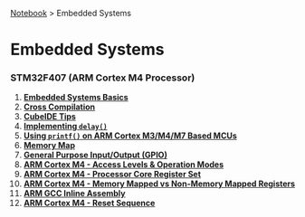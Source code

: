 <a href="../">Notebook</a> > Embedded Systems

# Embedded Systems



### STM32F407 (ARM Cortex M4 Processor)

1. **<a href="./embedded-systems-basics">Embedded Systems Basics</a>**
1. **<a href="./cross-compilation">Cross Compilation</a>**
1. **<a href="./cubeide-tips">CubeIDE Tips</a>**
1. **<a href="./implementing-delay">Implementing `delay()`</a>**
1. **<a href="./using-printf-on-arm-cortex-m3-m4-m7-based-mcus">Using `printf()` on ARM Cortex M3/M4/M7 Based MCUs</a>**
1. **<a href="./memory-map">Memory Map</a>**
1. **<a href="./general-purpose-input-output">General Purpose Input/Output (GPIO)</a>**
1. **<a href="./arm-cortex-m4-access-level-and-operation-modes-of-the-processor">ARM Cortex M4 - Access Levels & Operation Modes</a>**
1. **<a href="./arm-cortex-m4-processor-core-register-set">ARM Cortex M4 - Processor Core Register Set</a>**
1. **<a href="./arm-cortex-m4-memory-mapped-vs-non-memory-mapped-registers">ARM Cortex M4 - Memory Mapped vs Non-Memory Mapped Registers</a>**
1. **<a href="./arm-gcc-inline-assembly">ARM GCC Inline Assembly</a>**
1. **<a href="./arm-cortex-m4-reset-sequence">ARM Cortex M4 - Reset Sequence</a>**

